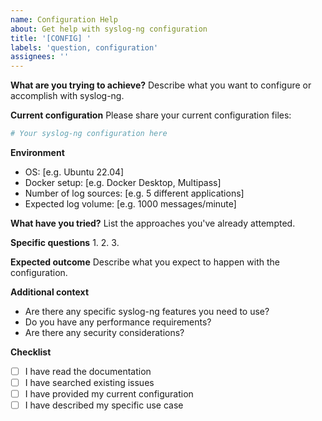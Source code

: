 ```yaml
---
name: Configuration Help
about: Get help with syslog-ng configuration
title: '[CONFIG] '
labels: 'question, configuration'
assignees: ''
---
```


**What are you trying to achieve?**
Describe what you want to configure or accomplish with syslog-ng.

**Current configuration**
Please share your current configuration files:

```conf
# Your syslog-ng configuration here
```

**Environment**
- OS: [e.g. Ubuntu 22.04]
- Docker setup: [e.g. Docker Desktop, Multipass]
- Number of log sources: [e.g. 5 different applications]
- Expected log volume: [e.g. 1000 messages/minute]

**What have you tried?**
List the approaches you've already attempted.

**Specific questions**
1. 
2. 
3. 

**Expected outcome**
Describe what you expect to happen with the configuration.

**Additional context**
- Are there any specific syslog-ng features you need to use?
- Do you have any performance requirements?
- Are there any security considerations?

**Checklist**
- [ ] I have read the documentation
- [ ] I have searched existing issues
- [ ] I have provided my current configuration
- [ ] I have described my specific use case
